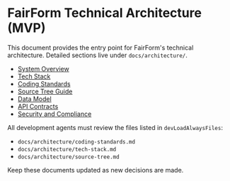 # FairForm Technical Architecture (MVP)

This document provides the entry point for FairForm's technical architecture. Detailed sections live under `docs/architecture/`.

- [System Overview](./architecture/overview.md)
- [Tech Stack](./architecture/tech-stack.md)
- [Coding Standards](./architecture/coding-standards.md)
- [Source Tree Guide](./architecture/source-tree.md)
- [Data Model](./architecture/data-model.md)
- [API Contracts](./architecture/api-contracts.md)
- [Security and Compliance](./architecture/security.md)

All development agents must review the files listed in `devLoadAlwaysFiles`:

- `docs/architecture/coding-standards.md`
- `docs/architecture/tech-stack.md`
- `docs/architecture/source-tree.md`

Keep these documents updated as new decisions are made.
